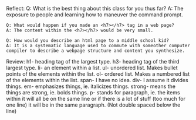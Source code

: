 Reflect:
    Q: What is the best thing about this class for you thus far?
    A: The exposure to people and learning how to maneuver the command prompt.
    
    Q: What would happen if you made an <h7></h7> tag in a web page?
    A: The content within the <h7></h7> would be very small.
    
    Q: How would you describe an html page to a middle school kid?
    A: It is a systematic language used to commute with someother computer compiler to describe a webpage structure and content you synthesize.
    
Review:
    h1- heading tag of the largest type.
    h3- heading tag of the third largest type.
    li- an element within a list.
    ul- unordered list. Makes bullet points of the elements within the list.
    ol- ordered list. Makes a numbered list of the elements within the list.
    span- I have no idea.
    div- I assume it divides things.
    em- emphasizes things, ie. italicizes things.
    strong- means the things are strong, ie. bolds things.
    p- stands for paragraph, ie. the items within it will all be on the same line or if there is a lot of stuff (too much for one line) it will be in the same paragraph. (Not double spaced below the line)